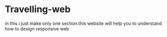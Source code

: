 # Travelling-web
in this i just make only one section.this website will help you to understand how to design responsive web
